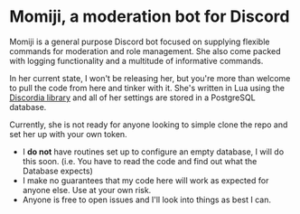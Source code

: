 # Momiji, a moderation bot for Discord

Momiji is a general purpose Discord bot focused on supplying flexible commands for moderation and role management.
She also come packed with logging functionality and a multitude of informative commands.

In her current state, I won't be releasing her, but you're more than welcome to pull the code from here and tinker with it.
She's written in Lua using the [Discordia library](https://github.com/SinisterRectus/Discordia) and all of her settings are stored in a PostgreSQL database.

Currently, she is not ready for anyone looking to simple clone the repo and set her up with your own token.
* I **do not** have routines set up to configure an empty database, I will do this soon. (i.e. You have to read the code and find out what the Database expects)
* I make no guarantees that my code here will work as expected for anyone else. Use at your own risk.
* Anyone is free to open issues and I'll look into things as best I can.
